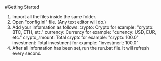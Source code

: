 #Getting Started
1. Import all the files inside the same folder.
2. Open "config.ini" file. (Any text editor will do.)
3. Add your information as follows:
crypto: Crypto for example: "crypto: BTC, ETH, etc."
currency: Currency for example: "currency: USD, EUR, etc."
crypto_amount: Total crypto for example: "crypto: 100.0"
investment: Total investment for example: "investment: 100.0"
4. After all information has been set, run the run.bat file. It will refresh every second.
